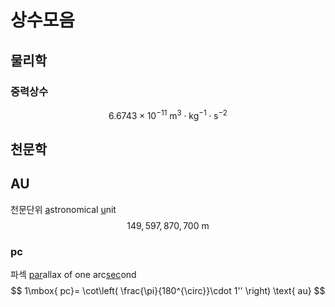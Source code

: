 # 상수모음

## 물리학
### 중력상수
$$ 6.6743\times10^{-11}\text{ m}^{3}\cdot\text{kg}^{-1}\cdot\text{s}^{-2} $$

## 천문학
## AU
천문단위 <u>a</u>stronomical <u>u</u>nit
$$ 149,597,870,700 \text{ m}  $$
### pc
파섹 <u>par</u>allax of one arc<u>sec</u>ond
$$ 1\mbox{ pc}= \cot\left( \frac{\pi}{180^{\circ}}\cdot 1'' \right)  \text{ au} $$